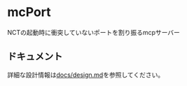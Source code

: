 # mcPort

NCTの起動時に衝突していないポートを割り振るmcpサーバー

## ドキュメント
詳細な設計情報は[docs/design.md](docs/design.md)を参照してください。
